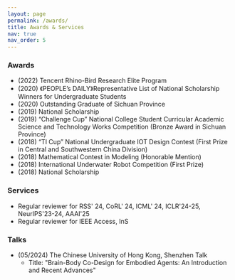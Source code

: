 ```yaml
---
layout: page
permalink: /awards/
title: Awards & Services
nav: true
nav_order: 5
---
```


### Awards
- (2022) Tencent Rhino-Bird Research Elite Program
- (2020) 《PEOPLE’s DAILY》Representative List of National Scholarship Winners for Undergraduate Students
- (2020) Outstanding Graduate of Sichuan Province
- (2019) National Scholarship
- (2019) “Challenge Cup” National College Student Curricular Academic Science and Technology Works Competition (Bronze Award in Sichuan Province)
- (2018) “TI Cup” National Undergraduate IOT Design Contest (First Prize in Central and Southwestern China Division)
- (2018) Mathematical Contest in Modeling (Honorable Mention)
- (2018) International Underwater Robot Competition (First Prize)
- (2018) National Scholarship

### Services
- Regular reviewer for RSS' 24, CoRL' 24, ICML' 24, ICLR'24-25, NeurIPS'23-24, AAAI'25
- Regular reviewer for IEEE Access, InS
  
### Talks
- (05/2024) The Chinese University of Hong Kong, Shenzhen Talk
  - Title: "Brain-Body Co-Design for Embodied Agents: An Introduction and Recent Advances"

